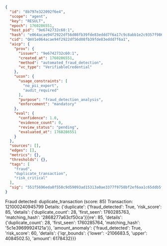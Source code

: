 ```json
{
  "id": "8b797e322092f6e4",
  "scope": "agent",
  "key": "RESULT",
  "epoch": 1760286551,
  "host_pid": "9e6742732c60:1",
  "hash": "e064acae94f2922df56d08fb39fde83eddd7f6a17c9c8abb1e2c9357f986dd8d",
  "cid": "QmV1e064acae94f2922df56d08fb39fde83eddd7f6a1",
  "aicp": {
    "prov": {
      "issuer": "9e6742732c60:1",
      "created_at": 1760286551,
      "method": "automated_fraud_detection",
      "vc_type": "VerifiableCredential"
    },
    "ucon": {
      "usage_constraints": [
        "no_pii_export",
        "audit_required"
      ],
      "purpose": "fraud_detection_analysis",
      "enforcement": "mandatory"
    },
    "eval": {
      "confidence": 1.0,
      "evidence_count": 0,
      "review_status": "pending",
      "evaluated_at": 1760286551
    }
  },
  "sources": [],
  "edges": [],
  "metrics": {},
  "thresholds": {},
  "tags": [
    "fraud",
    "duplicate_transaction",
    "risk_critical"
  ],
  "sig": "551f5696eda8f558c9d59093ad15313a0ae3377f9758bf2ef6aa1c65ddb5f6c2"
}
```

Fraud detected: duplicate_transaction (score: 85)
Transaction: 121000240945799
Details: {'duplicate': {'fraud_detected': True, 'risk_score': 85, 'details': {'duplicate_count': 28, 'first_seen': 1760285763, 'matching_hash': '2868277a63cf50ca'}}}re': 85, 'details': {'duplicate_count': 28, 'first_seen': 1760285764, 'matching_hash': '5c1e39699924121a'}}, 'amount_anomaly': {'fraud_detected': True, 'risk_score': 60, 'details': {'iqr_bounds': {'lower': -2106683.5, 'upper': 4084502.5}, 'amount': 6178432}}}
